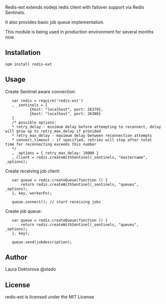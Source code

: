 Redis-ext extends nodejs redis client with failover support via Redis Sentinels.

It also provides basic job queue implementation.

This module is being used in production environment for several months now.

## Installation
	npm install redis-ext
	
## Usage

   Create Sentinel aware connection:
 ```
	var redis = require('redis-ext')
	, _sentinels = [
			{host: "localhost", port: 26379},
			{host: "localhost", port: 26380}
	]
	/* possible options:
	* retry_delay - minimum delay before attempting to reconnect, delay will grow up to retry_max_delay if provided
	* retry_max_delay - maximum delay between reconnection attempts
	* connect_timeout - if specified, retries will stop after total time for reconnecting exceeds this number 
	*/
	, _options = { retry_max_delay: 10000 }
	, client = redis.createWithSentinel(_sentinels, "mastername", _options);

 ```
   Create receiving job client:
 ```
	var queue = redis.createQueue(function () {
		return redis.createWithSentinel(_sentinels, "queues", _options);
	}, key, workerFn);

	queue.connect(); // start receiving jobs
 ```
   Create job queue:
 ```
	var queue = redis.createQueue(function () {
		return redis.createWithSentinel(_sentinels, "queues", _options);
	}, key);

	queue.send(jobdescription);
 ```
 
## Author
Laura Doktorova @olado

## License
redis-ext is licensed under the MIT License
